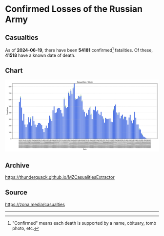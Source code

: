 
# Confirmed Losses of the Russian Army

## Casualties

As of **2024-06-19**, there have been **54181** confirmed[^1] fatalities.
Of these, **41518** have a known date of death.

## Chart

![7-Day Intervals Bar Chart](./docs/7days.svg)

## Archive

https://thunderquack.github.io/MZCasualitiesExtractor

## Source

https://zona.media/casualties

---

[^1]: "Confirmed" means each death is supported by a name, obituary, tomb photo, etc.
